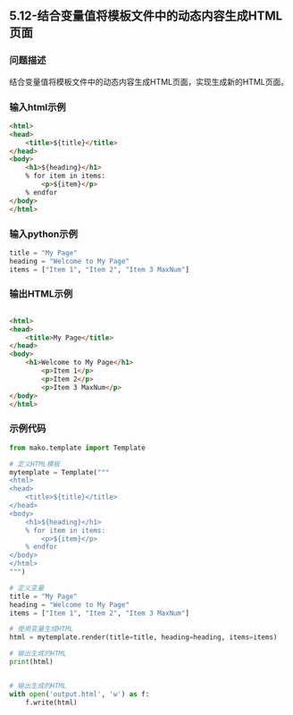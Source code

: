 ## 5.12-结合变量值将模板文件中的动态内容生成HTML页面

### 问题描述

结合变量值将模板文件中的动态内容生成HTML页面，实现生成新的HTML页面。

### 输入html示例

```html
<html>
<head>
    <title>${title}</title>
</head>
<body>
    <h1>${heading}</h1>
    % for item in items:
        <p>${item}</p>
    % endfor
</body>
</html>


```

### 输入python示例

```python
title = "My Page"
heading = "Welcome to My Page"
items = ["Item 1", "Item 2", "Item 3 MaxNum"]
```

### 输出HTML示例

```html

<html>
<head>
    <title>My Page</title>
</head>
<body>
    <h1>Welcome to My Page</h1>
        <p>Item 1</p>
        <p>Item 2</p>
        <p>Item 3 MaxNum</p>
</body>
</html>

```

### 示例代码

```python
from mako.template import Template

# 定义HTML模板
mytemplate = Template("""
<html>
<head>
    <title>${title}</title>
</head>
<body>
    <h1>${heading}</h1>
    % for item in items:
        <p>${item}</p>
    % endfor
</body>
</html>
""")

# 定义变量
title = "My Page"
heading = "Welcome to My Page"
items = ["Item 1", "Item 2", "Item 3 MaxNum"]

# 使用变量生成HTML
html = mytemplate.render(title=title, heading=heading, items=items)

# 输出生成的HTML
print(html)


# 输出生成的HTML
with open('output.html', 'w') as f:
    f.write(html)

```


